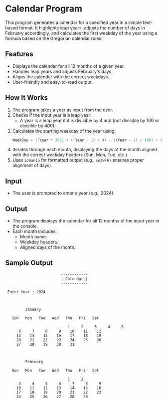 # Calendar Program

This program generates a calendar for a specified year in a simple text-based format. It highlights leap years, adjusts the number of days in February accordingly, and calculates the first weekday of the year using a formula based on the Gregorian calendar rules.

## Features

- Displays the calendar for all 12 months of a given year.
- Handles leap years and adjusts February's days.
- Aligns the calendar with the correct weekdays.
- User-friendly and easy-to-read output.

## How It Works

1. The program takes a year as input from the user.
2. Checks if the input year is a leap year:
   - A year is a leap year if it is divisible by 4 and (not divisible by 100 or divisible by 400).
3. Calculates the starting weekday of the year using:
   ```cpp
   WeekDay = ((Year * 365) + ((Year - 1) / 4) - ((Year - 1) / 100) + ((Year - 1) / 400)) % 7;
   ```
4. Iterates through each month, displaying the days of the month aligned with the correct weekday headers (Sun, Mon, Tue, etc.).
5. Uses `iomanip` for formatted output (e.g., `setw(6)` ensures proper alignment of days).

## Input
- The user is prompted to enter a year (e.g., 2024).

## Output
- The program displays the calendar for all 12 months of the input year in the console.
- Each month includes:
  - Month name.
  - Weekday headers.
  - Aligned days of the month.

## Sample Output
```
                         ------------
                         | Calendar |
                         ------------

 Enter Year : 2024



         January

   Sun   Mon   Tue   Wed   Thu   Fri   Sat

                            1     2     3     4     5
      6     7     8     9    10    11    12
     13    14    15    16    17    18    19
     20    21    22    23    24    25    26
     27    28    29    30    31



         February

   Sun   Mon   Tue   Wed   Thu   Fri   Sat

                            1     2
      3     4     5     6     7     8     9
     10    11    12    13    14    15    16
     17    18    19    20    21    22    23
     24    25    26    27    28    29
```

